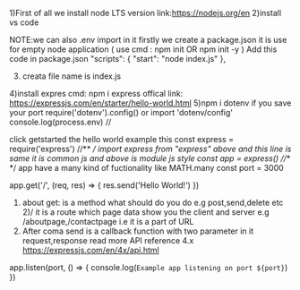 <!-- ######  BACK END    ####### -->
1)First of all we install node LTS version  link:https://nodejs.org/en
2)install vs code 

NOTE:we can also  .env import in it 
firstly we create a package.json it is use for empty node application ( use cmd : npm init OR npm init -y 
)
  Add this code in package.json
  "scripts": {
    "start": "node index.js"
  },


3) creata file name is index.js

4)install expres cmd: npm i express 
offical link:
https://expressjs.com/en/starter/hello-world.html
5)npm i dotenv 
if you save your port 
require('dotenv').config() or import 'dotenv/config'
console.log(process.env) // 

click getstarted the hello world example
this 
const express = require('express')
//** */ import express from "express" 
above and this line is same it is common js and above is module js style
const app = express()
//** */ app have a many kind of fuctionality like MATH.many
const port = 3000
<!-- any 65thousand+ port free and payed -->
app.get('/', (req, res) => {
  res.send('Hello World!')
})

1) about get: is a method what should do you do e.g post,send,delete etc
2)/ it is a route which page data show you the client and server e.g /aboutpage,/contactpage i.e it is a part of URL 
3) After coma send is a callback function with two parameter in it request,response
read more API reference 4.x
https://expressjs.com/en/4x/api.html


app.listen(port, () => {
  console.log(`Example app listening on port ${port}`)
})


